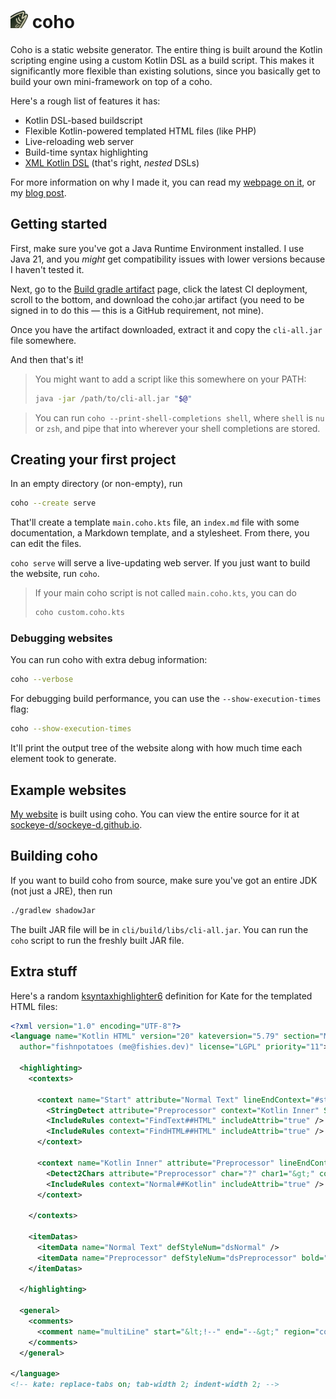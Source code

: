# <img src="https://raw.githubusercontent.com/sockeye-d/coho/refs/heads/main/coho.svg" style="height: 1em; width: 1em"> coho

Coho is a static website generator.
The entire thing is built around the Kotlin scripting engine using a custom Kotlin DSL as a build script.
This makes it significantly more flexible than existing solutions, since you basically get to build your own
mini-framework on top of a coho.

Here's a rough list of features it has:

* Kotlin DSL-based buildscript
* Flexible Kotlin-powered templated HTML files (like PHP)
* Live-reloading web server
* Build-time syntax highlighting
* [XML Kotlin DSL](https://fishies.dev/posts/new-xml-dsl) (that's right, *nested* DSLs)

For more information on why I made it, you can read my [webpage on it](https://fishies.dev/projects/coho), or
my [blog post](https://fishies.dev/posts/coho).

## Getting started

First, make sure you've got a Java Runtime Environment installed.
I use Java 21, and you *might* get compatibility issues with lower versions because I haven't tested it.

Next, go to the
[Build gradle artifact](https://github.com/sockeye-d/coho/actions/workflows/gradle-artifact.yml)
page, click the latest CI deployment, scroll to the bottom, and download the coho.jar artifact (you need to be
signed in to do this — this is a GitHub requirement, not mine).

Once you have the artifact downloaded, extract it and copy the `cli-all.jar` file somewhere.

And then that's it!

> You might want to add a script like this somewhere on your PATH:
> ```bash
> java -jar /path/to/cli-all.jar "$@"
> ```

> You can run `coho --print-shell-completions shell`, where `shell` is `nu` or `zsh`, and pipe that into wherever
> your shell completions are stored.

## Creating your first project

In an empty directory (or non-empty), run

```bash
coho --create serve
```

That'll create a template `main.coho.kts` file, an `index.md` file with some documentation, a Markdown template, and a
stylesheet. From there, you can edit the files.

`coho serve` will serve a live-updating web server.
If you just want to build the website, run `coho`.

> If your main coho script is not called `main.coho.kts`, you can do
> ```bash
> coho custom.coho.kts
> ```

### Debugging websites

You can run coho with extra debug information:

```bash
coho --verbose
```

For debugging build performance, you can use the `--show-execution-times` flag:

```bash
coho --show-execution-times
```

It'll print the output tree of the website along with how much time each element took to generate.

## Example websites

[My website](https://fishies.dev) is built using coho. You can view the entire source for it at
[sockeye-d/sockeye-d.github.io](https://github.com/sockeye-d/sockeye-d.github.io).

## Building coho

If you want to build coho from source, make sure you've got an entire JDK (not just a JRE), then run

```bash
./gradlew shadowJar
```

The built JAR file will be in `cli/build/libs/cli-all.jar`.
You can run the `coho` script to run the freshly built JAR file.

## Extra stuff

Here's a random [ksyntaxhighlighter6](https://invent.kde.org/frameworks/syntax-highlighting/) definition for Kate 
for the templated HTML files:

```xml
<?xml version="1.0" encoding="UTF-8"?>
<language name="Kotlin HTML" version="20" kateversion="5.79" section="Markup" extensions="*.html" mimetype="text/html"
  author="fishnpotatoes (me@fishies.dev)" license="LGPL" priority="11">

  <highlighting>
    <contexts>

      <context name="Start" attribute="Normal Text" lineEndContext="#stay">
        <StringDetect attribute="Preprocessor" context="Kotlin Inner" String="&lt;?kt" />
        <IncludeRules context="FindText##HTML" includeAttrib="true" />
        <IncludeRules context="FindHTML##HTML" includeAttrib="true" />
      </context>

      <context name="Kotlin Inner" attribute="Preprocessor" lineEndContext="#stay">
        <Detect2Chars attribute="Preprocessor" char="?" char1="&gt;" context="#pop"/>
        <IncludeRules context="Normal##Kotlin" includeAttrib="true" />
      </context>

    </contexts>

    <itemDatas>
      <itemData name="Normal Text" defStyleNum="dsNormal" />
      <itemData name="Preprocessor" defStyleNum="dsPreprocessor" bold="1" spellChecking="false" />
    </itemDatas>

  </highlighting>

  <general>
    <comments>
      <comment name="multiLine" start="&lt;!--" end="--&gt;" region="comment" />
    </comments>
  </general>

</language>
<!-- kate: replace-tabs on; tab-width 2; indent-width 2; -->
```